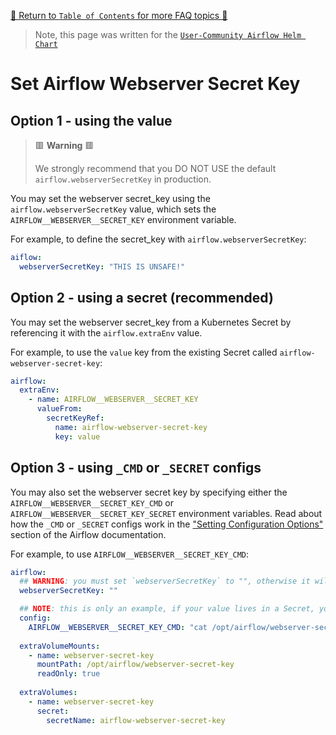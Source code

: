 [🔗 Return to `Table of Contents` for more FAQ topics 🔗](https://github.com/airflow-helm/charts/tree/main/charts/airflow#frequently-asked-questions)

> Note, this page was written for the [`User-Community Airflow Helm Chart`](https://github.com/airflow-helm/charts/tree/main/charts/airflow)

# Set Airflow Webserver Secret Key

## Option 1 - using the value

> 🟥 __Warning__ 🟥
>
> We strongly recommend that you DO NOT USE the default `airflow.webserverSecretKey` in production.

You may set the webserver secret_key using the `airflow.webserverSecretKey` value, which sets the `AIRFLOW__WEBSERVER__SECRET_KEY` environment variable.

For example, to define the secret_key with `airflow.webserverSecretKey`:

```yaml
aiflow:
  webserverSecretKey: "THIS IS UNSAFE!"
```

## Option 2 - using a secret (recommended)

You may set the webserver secret_key from a Kubernetes Secret by referencing it with the `airflow.extraEnv` value.

For example, to use the `value` key from the existing Secret called `airflow-webserver-secret-key`:

```yaml
airflow:
  extraEnv:
    - name: AIRFLOW__WEBSERVER__SECRET_KEY
      valueFrom:
        secretKeyRef:
          name: airflow-webserver-secret-key
          key: value
```

## Option 3 - using `_CMD` or `_SECRET` configs

You may also set the webserver secret key by specifying either the `AIRFLOW__WEBSERVER__SECRET_KEY_CMD` or `AIRFLOW__WEBSERVER__SECRET_KEY_SECRET` environment variables.
Read about how the `_CMD` or `_SECRET` configs work in the ["Setting Configuration Options"](https://airflow.apache.org/docs/apache-airflow/stable/howto/set-config.html) section of the Airflow documentation.

For example, to use `AIRFLOW__WEBSERVER__SECRET_KEY_CMD`:

```yaml
airflow:
  ## WARNING: you must set `webserverSecretKey` to "", otherwise it will take precedence
  webserverSecretKey: ""

  ## NOTE: this is only an example, if your value lives in a Secret, you probably want to use "Option 2" above
  config:
    AIRFLOW__WEBSERVER__SECRET_KEY_CMD: "cat /opt/airflow/webserver-secret-key/value"
      
  extraVolumeMounts:
    - name: webserver-secret-key
      mountPath: /opt/airflow/webserver-secret-key
      readOnly: true
      
  extraVolumes:
    - name: webserver-secret-key
      secret:
        secretName: airflow-webserver-secret-key
```
